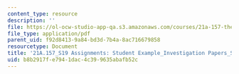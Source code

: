 ```yaml
---
content_type: resource
description: ''
file: https://ol-ocw-studio-app-qa.s3.amazonaws.com/courses/21a-157-the-meaning-of-life-spring-2019/b8b2917fe7941dac4c399635abafb52c_MIT21A_157S19_Module4_Opt2.pdf
file_type: application/pdf
parent_uid: f92d8413-9a84-bd3d-7b4a-8ac716679858
resourcetype: Document
title: '21A.157_S19 Assignments: Student Example_Investigation Papers_Self-Cultivation_Option2'
uid: b8b2917f-e794-1dac-4c39-9635abafb52c
---
```


